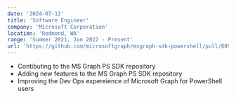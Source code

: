 ```yaml
---
date: '2024-07-12'
title: 'Software Engineer'
company: 'Microsoft Corporation'
location: 'Redmond, WA'
range: 'Summer 2021, Jan 2022 - Present'
url: 'https://github.com/microsoftgraph/msgraph-sdk-powershell/pull/809'
---
```


- Contibuting to the MS Graph PS SDK repository
- Adding new features to the MS Graph PS SDK repository
- Improving the Dev Ops expereience of Microsoft Graph for PowerShell users